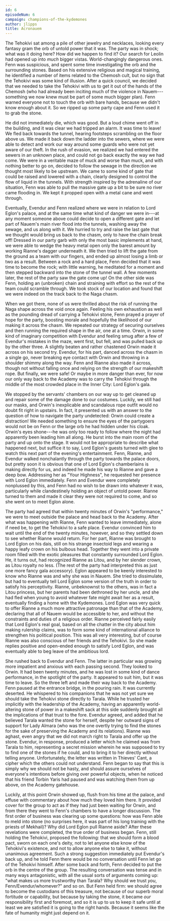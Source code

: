 ```yaml
---
id: 6
episodeNum: 6
campaign: champions-of-the-kydemones
author: jlipps
title: Acronauem
---
```


The Tehokivi sat among a pile of other jewelry and necklaces, looking every fantasy gram the orb of untold power that it was. The party was in shock; what was it doing here? How did we happen to find it? Our search for Leolin had opened up into _much_ bigger vistas. World-changingly dangerous ones. Fenn was suspicious, and spent some time investigating the orb and the surrounding stones. Based on his extensive religious and magical training, he identified a number of items related to the Chemosh cult, but no sign that the Tehokivi was some kind of illusion. After a quick council, we decided that we needed to take the Tehokivi with us to get it out of the hands of the Chemosh (who had already been inciting much of the violence in Nauem---something we now knew must be part of some much bigger plan). Fenn warned everyone not to touch the orb with bare hands, because we didn't know enough about it. So we ripped up some party cape and Fenn used it to grab the stone.

He did not immediately die, which was good. But a loud chime went off in the building, and it was clear we had tripped an alarm. It was time to leave! We fled back towards the tunnel, hearing footsteps scrambling on the floor above us. We made it back down the ladder into the sewers, where we were able to detect and work our way around some guards who were not yet aware of our theft. In the rush of evasion, we realized we had entered the sewers in an unknown place, and could not go back exactly the way we had come. We were in a veritable maze of muck and worse than muck, and with nothing better to go on, decided to follow the sewage in the direction we thought most likely to be upstream. We came to some kind of gate that could be raised and lowered with a chain, clearly designed to control the flow of liquid in the tunnels. With strength inspired by the adrenaline of our situation, Fenn was able to pull the massive gate up a bit to be sure no river came flooding in. We kept it propped open with a metal cane and went through.

Eventually, Evendur and Fenn realized where we were in relation to Lord Eglon's palace, and at the same time what kind of danger we were in---at any moment someone above could decide to open a different gate and let part of Nauem's main river flood into the tunnels, washing away the sewage, and us along with it. We hurried to try and raise the last gate that we thought would bring us back to the chasm, only to have the chain break off! Dressed in our party garb with only the most basic implements at hand, we were able to wedge the heavy metal open only the barest amount by working Rianne's dagger underneath it. We then tried to lift the gate from the ground as a team with our fingers, and ended up almost losing a limb or two as a result. Between a rock and a hard place, Fenn decided that it was time to become the rock; with little warning, he meditated for a moment and then stepped backward into the stone of the tunnel wall. A few moments later, the rest of the party saw the gate come up! On the other side was Fenn, holding an (unbroken) chain and straining with effort so the rest of the team could scramble through. We took stock of our location and found that we were indeed on the track back to the Naga chasm.

When we got there, none of us were thrilled about the risk of running the Naga shape across the void once again. Feeling his own exhaustion as well as the pounding dread of carrying a Tehokivi stone, Fenn prayed a prayer of hope for the party, boosting morale and hopefully the likelihood of our making it across the chasm. We repeated our strategy of securing ourselves and then running the required shape in the air, one at a time. Orwin, in some kind of imaginary competition with Evendur and feeling smug after a few of Evendur's mistakes in the maze, went first, but fell, and was pulled back up by the other three. A slightly beaten and rather chastened Orwin made it across on his second try. Evendur, for his part, danced across the chasm in a single go, never breaking eye contact with Orwin and throwing in a shoulder shimmy along the way. Fenn and Rianne also made it across, though not without falling once and relying on the strength of our makeshift rope. But finally, we were safe! Or maybe in more danger than ever, for now our only way back to the Academy was to carry the Tehokivi through the middle of the most crowded place in the Inner City: Lord Eglon's gala.

We stopped by the servants' chambers on our way up to get cleaned up and repair some of the damage done to our costumes. Luckily, we still had our masks, and Orwin's inexplicable and scandalous rope outfit would no doubt fit right in upstairs. In fact, it presented us with an answer to the question of how to navigate the party undetected: Orwin could create a distraction! We needed something to ensure the eyes of the partygoers would not be on Fenn or the large orb he had hidden under his cloak. Orwin's eyes shone---he was only too ready to follow where the night had apparently been leading him all along. He burst into the main room of the party and up onto the stage. It would not be appropriate to describe what happened next, but suffice it to say, Lord Eglon's guests turned with glee to watch this next part of the evening's entertainment. Fenn, Rianne, and Evendur walked nonchalantly through the party towards the palace doors, but pretty soon it is obvious that one of Lord Eglon's chamberlains is making directly for us, and indeed he made his way to Rianne and gave a deep bow. Addressing her as "Your Highness", he requested her presence with Lord Eglon immediately. Fenn and Evendur were completely nonplussed by this, and Fenn had no wish to be drawn into whatever it was, particularly while clandestinely holding an object of untold power. Rianne turned to them and made it clear they were not required to come, and so she went on to meet Eglon alone.

The party had agreed that within twenty minutes of Orwin's "performance," we were to meet outside the palace and head back to the Academy. After what was happening with Rianne, Fenn wanted to leave immediately, alone if need be, to get the Tehokivi to a safe place. Evendur convinced him to wait until the end of the twenty minutes, however, and so they settled down to see whether Rianne would return. For her part, Rianne was brought to Lord Eglon on his dais, still on his strange insectoid legs and wearing a happy leafy crown on his bulbous head. Together they went into a private room filled with the exotic pleasures that constantly surrounded Lord Eglon. He, it turns out, had recognized Rianne as Litou, and by her slender crown, as Litou royalty no less. (The rest of the party had interpreted this as just one more fancy gala accessory). Eglon appeared to be keenly interested to know who Rianne was and why she was in Nauem. She tried to dissimulate, but had to eventually tell Lord Eglon some version of the truth in order to satisfy his perceptivity. Rianne, unbeknownst to the others, was in fact a Litou princess, but her parents had been dethroned by her uncle, and she had fled when young to avoid whatever fate might await her as a result, eventually finding a home with the Kydemones. Lord Eglon was very quick to offer Rianne a much more attractive patronage than that of the Academy, declaring that all of Nauem would be accessible to her, and without the constraints and duties of a religious order. Rianne perceived fairly easily that Lord Eglon's real goal, based on all the chatter in the city about him making rulership claims, was to form some kind of international alliance to strengthen his political position. This was all very interesting, but of course Rianne was also conscious of her friends and the Tehokivi. So she made replies positive and open-ended enough to satisfy Lord Eglon, and was eventually able to beg leave of the ambitious lord.

She rushed back to Evendur and Fenn. The latter in particular was growing more impatient and anxious with each passing second. They looked to Orwin. It had been twenty minutes, and he was lost in some kind of dance performance, in the spotlight of the party. It appeared to suit him, but it was time to leave. So the three left and made their way back to the Academy. Fenn paused at the entrance bridge, in the pouring rain. It was currently deserted. He whispered to his companions that he was not yet sure we should take the Tehokivi stone directly to Tarala. While he trusted her implicitly with the leadership of the Academy, having an apparently world-altering stone of power in a makeshift sack at this side suddenly brought all the implications of that trust to the fore. Evendur agreed, and added that he believed Tarala wanted the stone for herself, despite her outward signs of support for Lady Almara (who was the one overtly trying to find the stones for the sake of preserving the Academy and its relations). Rianne was aghast, even angry that we did not march right to Tarala and offer up the stone. Evendur, in response, produced a letter which he claimed was from Tarala to him, representing a secret mission wherein he was supposed to try to find one of the stones if he could, and to bring it to her directly without telling anyone. Unfortunately, the letter was written in Thieves' Cant, a cipher which the others could not understand. Fenn began to say that this is simply why we should not be hasty, and should assure ourselves of everyone's intentions before giving over powerful objects, when he noticed that his friend Torbin Yaris had paused and was watching them from up above, on the Academy gatehouse.

Luckily, at this point Orwin showed up, flush from his time at the palace, and effuse with commentary about how much they loved him there. It provided cover for the group to act as if they had just been waiting for Orwin, and from there they went to Fenn's chambers to have a longer discussion. The first order of business was clearing up some questions: how was Fenn able to meld into stone (no surprises here, it was part of his long training with the priests of Mekhail)? Why did Lord Eglon pull Rianne aside? After these revelations were completed, the true order of business began. Fenn, still holding the Tehokivi, proposed the following: that we should form a blood pact, sworn on each one's deity, not to let anyone else know of the Tehokivi's existence, and not to allow anyone else to take it, without unanimous agreement. Such a strong suggestion immediately put Evendur's back up, and he told Fenn there would be no conversation until Fenn let go of the Tehokivi himself. After some back and forth, Fenn decided to put the orb in the centre of the group. The resulting conversation was tense and in many ways antagonistic, with all the usual sorts of arguments coming up: "what makes us more trustworthy than Tarala? Why should we trust _you_, Fenn/Evendur/whomever?" and so on. But Fenn held firm: we should agree to become the custodians of this treasure, not because of our superb moral fortitude or capability, but because by taking the stone, it became _our_ responsibility first and foremost, and so it is up to us to keep it safe until at least we are satisfied it is going to the right hands. Because it seems like the fate of humanity might just depend on it.
